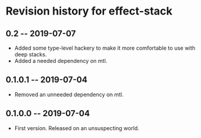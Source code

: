 # Revision history for effect-stack

## 0.2 -- 2019-07-07

* Added some type-level hackery to make it more comfortable to use with deep stacks.
* Added a needed dependency on mtl.

## 0.1.0.1 -- 2019-07-04

* Removed an unneeded dependency on mtl.

## 0.1.0.0 -- 2019-07-04

* First version. Released on an unsuspecting world.
